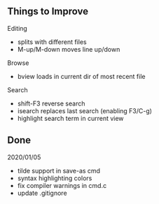 Things to Improve
-----------------

Editing
* splits with different files
* M-up/M-down moves line up/down

Browse
* bview loads in current dir of most recent file

Search
* shift-F3 reverse search
* isearch replaces last search (enabling F3/C-g)
* highlight search term in current view


Done
----

2020/01/05
* tilde support in save-as cmd
* syntax highlighting colors
* fix compiler warnings in cmd.c
* update .gitignore

